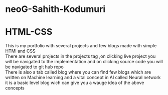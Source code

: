 # neoG-Sahith-Kodumuri


# HTML-CSS

This is my portfolio with several projects and few blogs made with simple HTMl and CSS <br/>
There are several projects in the projects tag ,on clicking live project you will be navigated to the implementation and on clicking source code you will be navigated to git hub repo<br/>
There is also a tab called blog where you can find few blogs which are written on Machine learning and a vital concept in AI called Neural network it is a basic level blog wich can give you a wauge idea of the above concepts

